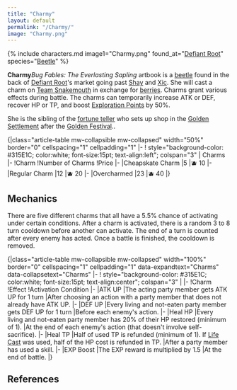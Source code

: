 ```yaml
---
title: "Charmy"
layout: default
permalink: "/Charmy/"
image: "Charmy.png"
---
```

{% include characters.md image1="Charmy.png" found_at="[Defiant Root](/Defiant_Root)" species="[Beetle](/Beetle)" %}

**Charmy**<ref name=":0">*Bug Fables: The Everlasting Sapling* artbook</ref> is a [beetle](/beetle) found in the back of [Defiant Root](/Defiant_Root)'s market going past [Shay](/Shay) and [Xic](/Xic). She will cast a charm on [Team Snakemouth](/Team_Snakemouth) in exchange for [berries](/berries). Charms grant various effects during battle. The charms can temporarily increase ATK or DEF, recover HP or TP, and boost [Exploration Points](/Exploration_Points) by 50%.

She is the sibling of the [fortune teller](/fortune_teller) who sets up shop in the [Golden Settlement](/Golden_Settlement) after the [Golden Festival](/Golden_Festival).<ref name=":0" />.

{|class="article-table mw-collapsible mw-collapsed" width="50%" border="0" cellspacing="1" cellpadding="1"
|-
! style="background-color: #315E1C; color:white; font-size:15pt; text-align:left"; colspan="3" | Charms
|-
!Charm
!Number of Charms
!Price
|-
|Cheapskate Charm
|5
|🫐 10 
|-
|Regular Charm
|12
|🫐 20
|-
|Overcharmed
|23
|🫐 40
|}

## Mechanics
There are five different charms that all have a 5.5% chance of activating under certain conditions. After a charm is activated, there is a random 3 to 8 turn cooldown before another can activate. The end of a turn is counted after every enemy has acted. Once a battle is finished, the cooldown is removed.

{|class="article-table mw-collapsible mw-collapsed" width="100%" border="0" cellspacing="1" cellpadding="1" data-expandtext="Charms" data-collapsetext="Charms"
|-
! style="background-color: #315E1C; color:white; font-size:15pt; text-align:center"; colspan="3" |
|-
!Charm
!Effect
!Activation Condition
|-
|ATK UP
|The acting party member gets ATK UP for 1 turn
|After choosing an action with a party  member that does not already have ATK UP.
|-
|DEF UP
|Every living and not-eaten party member gets DEF UP for 1 turn
|Before each enemy's action.
|-
|Heal HP
|Every living and not-eaten party member has 20% of their HP restored (minimum of 1).
|At the end of each enemy's action (that doesn't involve self-sacrifice).
|-
|Heal TP
|Half of used TP is refunded (minimum of 1). If [Life Cast](/Life_Cast) was used, half of the HP cost is refunded in TP.
|After a party member has used a skill.
|-
|EXP Boost
|The EXP reward is multiplied by 1.5
|At the end of battle.
|}

## References